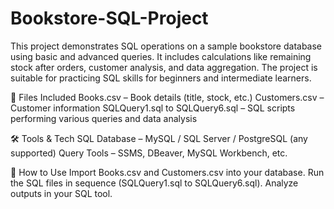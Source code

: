 # Bookstore-SQL-Project

This project demonstrates SQL operations on a sample bookstore database using basic and advanced queries. It includes calculations like remaining stock after orders, customer analysis, and data aggregation. The project is suitable for practicing SQL skills for beginners and intermediate learners.

📁 Files Included
Books.csv – Book details (title, stock, etc.)
Customers.csv – Customer information
SQLQuery1.sql to SQLQuery6.sql – SQL scripts performing various queries and data analysis

🛠 Tools & Tech
SQL Database – MySQL / SQL Server / PostgreSQL (any supported)
Query Tools – SSMS, DBeaver, MySQL Workbench, etc.

🚀 How to Use
Import Books.csv and Customers.csv into your database.
Run the SQL files in sequence (SQLQuery1.sql to SQLQuery6.sql).
Analyze outputs in your SQL tool.


